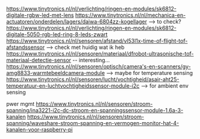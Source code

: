 https://www.tinytronics.nl/nl/verlichting/ringen-en-modules/sk6812-digitale-rgbw-led-met-lens
https://www.tinytronics.nl/nl/mechanica-en-actuatoren/onderdelen/lagers/daiwa-6804zz-kogellager --> to check?
https://www.tinytronics.nl/nl/verlichting/ringen-en-modules/sk6812-digitale-5050-rgb-led-ring-8-leds-zwart
https://www.tinytronics.nl/nl/sensoren/afstand/vl53l1x-time-of-flight-tof-afstandssensor --> check met huidig wat ik heb
https://www.tinytronics.nl/nl/sensoren/materiaal/dfrobot-ultrasonische-tof-materiaal-detectie-sensor -- interesting... 
https://www.tinytronics.nl/nl/sensoren/optisch/camera's-en-scanners/gy-amg8833-warmtebeeldcamera-module --> maybe for temperature sensing
https://www.tinytronics.nl/nl/sensoren/lucht/vochtigheid/asair-aht25-temperatuur-en-luchtvochtigheidssensor-module-i2c --> for ambient env sensing

pwer mgmt
https://www.tinytronics.nl/nl/sensoren/stroom-spanning/ina3221-i2c-dc-stroom-en-spanningssensor-module-1.6a-3-kanalen
https://www.tinytronics.nl/nl/sensoren/stroom-spanning/waveshare-stroom-spanning-en-vermogen-monitor-hat-4-kanalen-voor-raspberry-pi
